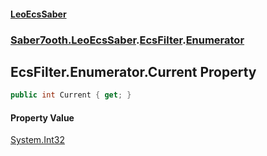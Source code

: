 #### [LeoEcsSaber](index.md 'index')
### [Saber7ooth.LeoEcsSaber](Saber7ooth.LeoEcsSaber.md 'Saber7ooth.LeoEcsSaber').[EcsFilter](EcsFilter.md 'Saber7ooth.LeoEcsSaber.EcsFilter').[Enumerator](EcsFilter.Enumerator.md 'Saber7ooth.LeoEcsSaber.EcsFilter.Enumerator')

## EcsFilter.Enumerator.Current Property

```csharp
public int Current { get; }
```

#### Property Value
[System.Int32](https://docs.microsoft.com/en-us/dotnet/api/System.Int32 'System.Int32')